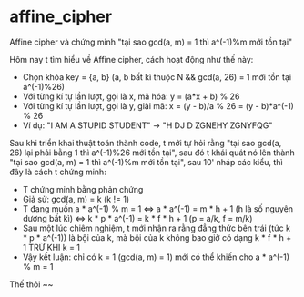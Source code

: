 # affine_cipher
Affine cipher và chứng minh "tại sao gcd(a, m) = 1 thì a^(-1)%m mới tồn tại"

Hôm nay t tìm hiểu về Affine cipher, cách hoạt động như thế này:
- Chọn khóa key = {a, b} (a, b bất kì thuộc N && gcd(a, 26) = 1 mới tồn tại a^(-1)%26)
- Với từng kí tự lần lượt, gọi là x, mã hóa: y = (a*x + b) % 26
- Với từng kí tự lần lượt, gọi là y, giải mã: x = (y - b)/a % 26 = (y - b)*a^(-1) % 26
- Ví dụ: "I AM A STUPID STUDENT" -> "H DJ D ZGNEHY ZGNYFQG"

Sau khi triển khai thuật toán thành code, t mới tự hỏi rằng "tại sao gcd(a, 26) lại phải bằng 1 thì a^(-1)%26 mới tồn tại", sau đó t khái quát nó lên thành "tại sao gcd(a, m) = 1 thì a^(-1)%m mới tồn tại", sau 10' nháp các kiểu, thì đây là cách t chứng minh:
- T chứng minh bằng phản chứng
- Giả sử: gcd(a, m) = k (k != 1)
- T đang muốn a * a^(-1) % m = 1 <=> a * a^(-1) = m * h + 1 (h là số nguyên dương bất kì) <=> k * p * a^(-1) = k * f * h + 1 (p = a/k, f = m/k)
- Sau một lúc chiêm nghiệm, t mới nhận ra rằng đẳng thức bên trái (tức k * p * a^(-1)) là bội của k, mà bội của k không bao giờ có dạng k * f * h + 1 TRỪ KHI k = 1
- Vậy kết luận: chỉ có k = 1 (gcd(a, m) = 1) mới có thể khiến cho a * a^(-1) % m = 1

Thế thôi ~~
